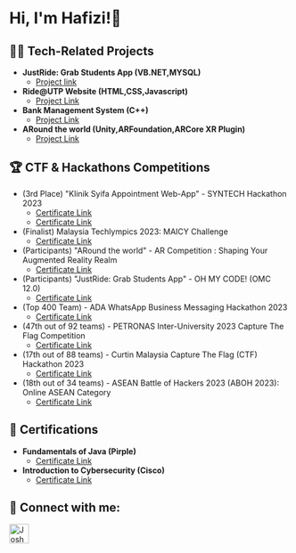 <h1>Hi, I'm Hafizi!👋 <br/>

<h2>👨‍💻 Tech-Related Projects</h2>

- <b>JustRide: Grab Students App (VB.NET,MYSQL)</b>
  - [Project link](https://github.com/Hafizii)
- <b>Ride@UTP Website (HTML,CSS,Javascript)</b>
  - [Project Link](https://github.com/Hafizii)
- <b>Bank Management System (C++)</b>
  - [Project Link](https://github.com/Hafizii)
- <b>ARound the world (Unity,ARFoundation,ARCore XR Plugin)</b>
  - [Project Link](https://github.com/Hafizii)

<!---
-<b>Portfolio Website (HTML,CSS,Javascript,ReactJS)</b>
-->

<h2>🏆 CTF & Hackathons Competitions</h2>

- (3rd Place) "Klinik Syifa Appointment Web-App" - SYNTECH Hackathon 2023
  - [Certificate Link](https://utpmy-my.sharepoint.com/:b:/g/personal/ahmad_22007490_utp_edu_my/EZC3i2GouLVCjsKSiPxxPbUBiNJAimBduGc61RV44lS73A)
  - [Certificate Link](https://utpmy-my.sharepoint.com/:b:/g/personal/ahmad_22007490_utp_edu_my/EbeINuXTRfxKg-3mLS4mXzQBrcAhIFKZOW2ufu86vNPS1A)
- (Finalist) Malaysia Techlympics 2023: MAICY Challenge
  - [Certificate Link](https://github.com/Hafizii)
- (Participants) "ARound the world" - AR Competition : Shaping Your Augmented Reality Realm
  - [Certificate Link](https://github.com/Hafizii)
- (Participants) "JustRide: Grab Students App" - OH MY CODE! (OMC 12.0)
  - [Certificate Link](https://github.com/Hafizii)
- (Top 400 Team) - ADA WhatsApp Business Messaging Hackathon 2023
  - [Certificate Link](https://github.com/Hafizii)
- (47th out of 92 teams) - PETRONAS Inter-University 2023 Capture The Flag Competition
  - [Certificate Link](https://utpmy-my.sharepoint.com/:b:/g/personal/ahmad_22007490_utp_edu_my/EZAGLUh1eJNCufUwe6gQ3rwBiIz8tD8MPiHt_2-IOuVVew)
- (17th out of 88 teams) - Curtin Malaysia Capture The Flag (CTF) Hackathon 2023
  - [Certificate Link](https://utpmy-my.sharepoint.com/:i:/g/personal/ahmad_22007490_utp_edu_my/EeoQ-S3F5hBCgGMt_BahMR8BuNUAwEtUdGTvNN1l5BphBQ?e=NUe5KT)
- (18th out of 34 teams) - ASEAN Battle of Hackers 2023 (ABOH 2023): Online ASEAN Category
  - [Certificate Link](https://utpmy-my.sharepoint.com/:b:/g/personal/ahmad_22007490_utp_edu_my/EQixPSgAfeRKuGuq6uW8SRMBUfg_DSVGUmuc4ijCXq30Vw?e=TLbfAJ)



<h2>📜 Certifications</h2>

- <b>Fundamentals of Java (Pirple)</b>
  - [Certificate Link](https://utpmy-my.sharepoint.com/:b:/g/personal/ahmad_22007490_utp_edu_my/EebjcWs0j01Nm-UsV_SHcGwBFSieknohO_0jzdVyFLzbSw?e=qUaO0H)
- <b>Introduction to Cybersecurity (Cisco)</b>
  - [Certificate Link](https://utpmy-my.sharepoint.com/:b:/g/personal/ahmad_22007490_utp_edu_my/EeExn8gSXPJEoNfkg8HGrNMBKG2kFD_GwciYB6jBwDCzkQ?e=BlaJOK)



<h2> 🤳 Connect with me:</h2>

[<img align="left" alt="JoshMadakor | LinkedIn" width="35px" src="https://cdn.jsdelivr.net/npm/simple-icons@v3/icons/linkedin.svg" />][linkedin]

[linkedin]: https://www.linkedin.com/in/hafizisapie/

